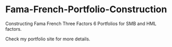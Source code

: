 # Fama-French-Portfolio-Construction
Constructing Fama French Three Factors 6 Portfolios for SMB and HML factors.

Check my portfolio site for more details.
